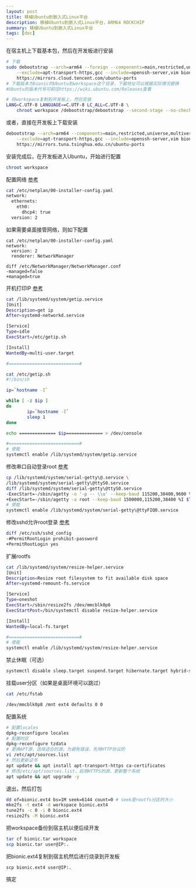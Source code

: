 ```yaml
---
layout: post
title: 移植Ubuntu到嵌入式Linux平台
description: 移植Ubuntu到嵌入式Linux平台，ARM64 ROCKCHIP
summary: 移植Ubuntu到嵌入式Linux平台
tags: [doc]
---
```



在宿主机上下载基本包，然后在开发板进行安装
```bash
# 下载
sudo debootstrap --arch=arm64 --foreign --components=main,restricted,universe,multiverse \
    --exclude=apt-transport-https,gcc --include=openssh-server,vim bionic workspace \
    https://mirrors.cloud.tencent.com/ubuntu-ports
# 下载版本为bionic的Ubuntu到workspace这个目录，下载地址可以根据实际情况替换
#Ubuntu的版本代号可前往https://wiki.ubuntu.com/Releases查看

# 将workspace复制到开发板上，然后安装
LANG=C.UTF-8 LANGUAGE==C.UTF-8 LC_ALL=C.UTF-8 \
    chroot workspace /debootstrap/debootstrap --second-stage --no-check-gpg
```

或者，直接在开发板上下载安装
```bash
debootstrap --arch=arm64 --components=main,restricted,universe,multiverse \
    --exclude=apt-transport-https,gcc --include=openssh-server,vim bionic workspace \
    https://mirrors.tuna.tsinghua.edu.cn/ubuntu-ports
```

安装完成后，在开发板进入Ubuntu，开始进行配置
```bash
chroot workspace
```

配置网络 [参考](https://cloud.tencent.com/developer/article/1699857)
```bash
cat /etc/netplan/00-installer-config.yaml
network:
  ethernets:
    eth0:
      dhcp4: true
  version: 2
```

如果需要桌面接管网络，则如下配置
```
cat /etc/netplan/00-installer-config.yaml
network:
  version: 2
  renderer: NetworkManager
  
diff /etc/NetworkManager/NetworkManager.conf
-managed=false
+managed=true
```

开机打印IP [参考](https://www.jianshu.com/p/7fd8b6ea336e)
```bash
cat /lib/systemd/system/getip.service
[Unit]
Description=get ip
After=systemd-networkd.service

[Service]
Type=idle
ExecStart=/etc/getip.sh

[Install]
WantedBy=multi-user.target

#===========================#

cat /etc/getip.sh
#!/bin/sh

ip=`hostname -I`

while [ -z $ip ]
do
        ip=`hostname -I`
        sleep 1
done

echo ============== $ip============== > /dev/console

#===========================#
# 使能
systemctl enable /lib/systemd/system/getip.service
```

修改串口自动登录root [参考](https://blog.csdn.net/qq_40177571/article/details/113498224)
```bash
cp /lib/systemd/system/serial-getty\@.service \
/lib/systemd/system/serial-getty\@ttyS0.service
diff /lib/systemd/system/serial-getty\@ttyS0.service
-ExecStart=-/sbin/agetty -o '-p -- \\u' --keep-baud 115200,38400,9600 %I $TERM
+ExecStart=-/sbin/agetty -a root --keep-baud 1500000,115200,38400 %I $TERM
# 使能
systemctl enable /lib/systemd/system/serial-getty\@ttyFIQ0.service
```

修改sshd允许root登录 [参考](https://blog.csdn.net/Magic_Ninja/article/details/102308367)
```bash
diff /etc/ssh/sshd_config
-#PermitRootLogin prohibit-password
+PermitRootLogin yes
```

扩展rootfs
```bash
cat /lib/systemd/system/resize-helper.service
[Unit]
Description=Resize root filesystem to fit available disk space
After=systemd-remount-fs.service

[Service]
Type=oneshot
ExecStart=/sbin/resize2fs /dev/mmcblk0p6
ExecStartPost=/bin/systemctl disable resize-helper.service

[Install]
WantedBy=local-fs.target

#===========================#
# 使能
systemctl enable /lib/systemd/system/resize-helper.service
```

禁止休眠（可选）
```bash
systemctl disable sleep.target suspend.target hibernate.target hybrid-sleep.target
```

挂载user分区（如果是桌面环境可以跳过）
```bash
cat /etc/fstab

/dev/mmcblk0p8 /mnt ext4 defaults 0 0
```

配置系统
```bash
# 配置locales
dpkg-reconfigure locales
# 配置时区
dpkg-reconfigure tzdata
# 更换APT源，选择适合的源，为避免错误，先用HTTP协议的
vi /etc/apt/sources.list
# 然后更新证书
apt update && apt install apt-transport-https ca-certificates
# 修改/etc/apt/sources.list，启用HTTPS的源，更新整个系统
apt update && apt upgrade -y
```

退出，然后打包
```bash
dd of=bionic.ext4 bs=1M seek=6144 count=0 # seek是rootfs分区的大小
mke2fs -t ext4 -d workspace bionic.ext4
tune2fs -c 0 -i 0 bionic.ext4
resize2fs -M bionic.ext4
```

把workspace备份到宿主机以便后续开发
```bash
tar cf bionic.tar workspace
scp bionic.tar user@IP:.
```

把bionic.ext4复制到宿主机然后进行烧录到开发板
```
scp bionic.ext4 user@IP:.
```

搞定
